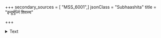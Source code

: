 +++
secondary_sources = [ "MSS_6001",]
jsonClass = "Subhaashita"
title = "इन्दुर्मूर्ध्नि शिवस्य"

+++

<details><summary>Text</summary>

इन्दुर्मूर्ध्नि शिवस्य शैलदुहितुर्वक्रो नखाङ्कः स्तने देयाद् वोऽभ्युदयं द्वयं तदुपमामालम्बमानं मिथः।  
सम्वादः प्रणवेन यस्य दलता कायैकतायां तयोर् ऊर्ध्वद्वारविचिन्तितेन च हृदि ध्यातस्वरूपेण च॥
</details>
